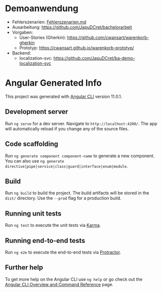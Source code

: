 # Demoanwendung

- Fehlerszenarien: [Fehlerszenarien.md](Fehlerszenarien.md)
- Ausarbeitung: https://github.com/JapuDCret/bachelorarbeit
- Vorgaben:
  - User-Stories (Gherkin): https://github.com/cwansart/warenkorb-gherkin
  - Prototyp: https://cwansart.github.io/warenkorb-prototyp/
- Backend:
  - localization-svc: https://github.com/JapuDCret/ba-demo-localization-svc

# Angular Generated Info

This project was generated with [Angular CLI](https://github.com/angular/angular-cli) version 11.0.1.

## Development server

Run `ng serve` for a dev server. Navigate to `http://localhost:4200/`. The app will automatically reload if you change any of the source files.

## Code scaffolding

Run `ng generate component component-name` to generate a new component. You can also use `ng generate directive|pipe|service|class|guard|interface|enum|module`.

## Build

Run `ng build` to build the project. The build artifacts will be stored in the `dist/` directory. Use the `--prod` flag for a production build.

## Running unit tests

Run `ng test` to execute the unit tests via [Karma](https://karma-runner.github.io).

## Running end-to-end tests

Run `ng e2e` to execute the end-to-end tests via [Protractor](http://www.protractortest.org/).

## Further help

To get more help on the Angular CLI use `ng help` or go check out the [Angular CLI Overview and Command Reference](https://angular.io/cli) page.
